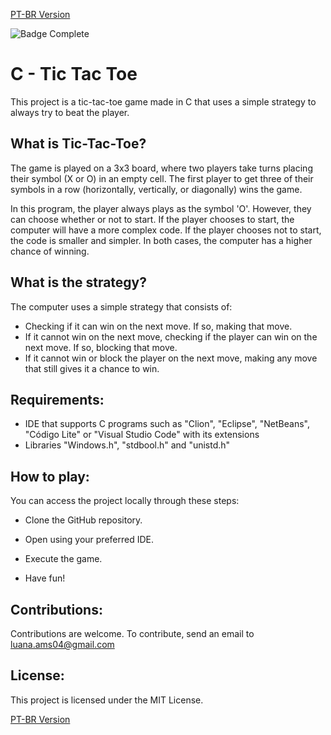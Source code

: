 <a href="https://github.com/LuanaAMS/c_tic_tac_toe/blob/main/LEIAME.md" target="_blank"> PT-BR Version </a>


![Badge Complete](http://img.shields.io/static/v1?label=STATUS&message=COMPLETE&color=GREEN&style=for-the-badge)


# C - Tic Tac Toe
This project is a tic-tac-toe game made in C that uses a simple strategy to always try to beat the player.

## What is Tic-Tac-Toe?

The game is played on a 3x3 board, where two players take turns placing their symbol (X or O) in an empty cell. The first player to get three of their symbols in a row (horizontally, vertically, or diagonally) wins the game.

In this program, the player always plays as the symbol 'O'. However, they can choose whether or not to start. If the player chooses to start, the computer will have a more complex code. If the player chooses not to start, the code is smaller and simpler. In both cases, the computer has a higher chance of winning.

## What is the strategy?

The computer uses a simple strategy that consists of:

  - Checking if it can win on the next move. If so, making that move.
  - If it cannot win on the next move, checking if the player can win on the next move. If so, blocking that move.
  - If it cannot win or block the player on the next move, making any move that still gives it a chance to win.

## Requirements:

- IDE that supports C programs such as "Clion", "Eclipse", "NetBeans", "Código Lite" or "Visual Studio Code" with its extensions
- Libraries "Windows.h", "stdbool.h" and "unistd.h"

## How to play:

You can access the project locally through these steps:

 - Clone the GitHub repository.
   
 - Open using your preferred IDE.

 - Execute the game.

 - Have fun!

## Contributions:

Contributions are welcome. To contribute, send an email to luana.ams04@gmail.com

## License:

This project is licensed under the MIT License.

<a href="https://github.com/LuanaAMS/c_tic_tac_toe/blob/main/LEIAME.md" target="_blank"> PT-BR Version </a>
